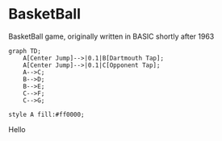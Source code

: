 # BasketBall
BasketBall game, originally written in BASIC shortly after 1963


```mermaid 
graph TD;
    A[Center Jump]-->|0.1|B[Dartmouth Tap];
    A[Center Jump]-->|0.1|C[Opponent Tap];
    A-->C;
    B-->D;
    B-->E;
    C-->F;
    C-->G;

style A fill:#ff0000;

```

Hello
